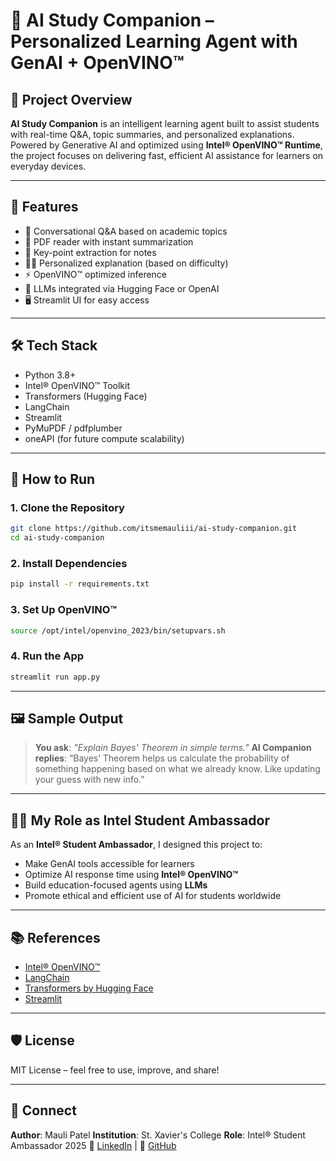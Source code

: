 # 🤖 AI Study Companion – Personalized Learning Agent with GenAI + OpenVINO™

## 📘 Project Overview

**AI Study Companion** is an intelligent learning agent built to assist students with real-time Q&A, topic summaries, and personalized explanations. Powered by Generative AI and optimized using **Intel® OpenVINO™ Runtime**, the project focuses on delivering fast, efficient AI assistance for learners on everyday devices.

---

## 🧠 Features

- 💬 Conversational Q&A based on academic topics
- 📄 PDF reader with instant summarization
- 📌 Key-point extraction for notes
- 🧑‍🏫 Personalized explanation (based on difficulty)
- ⚡ OpenVINO™ optimized inference
- 🧠 LLMs integrated via Hugging Face or OpenAI
- 🖥️ Streamlit UI for easy access

---

## 🛠 Tech Stack

- Python 3.8+
- Intel® OpenVINO™ Toolkit
- Transformers (Hugging Face)
- LangChain
- Streamlit
- PyMuPDF / pdfplumber
- oneAPI (for future compute scalability)

---

## 🚀 How to Run

### 1. Clone the Repository
```bash
git clone https://github.com/itsmemauliii/ai-study-companion.git
cd ai-study-companion
````

### 2. Install Dependencies

```bash
pip install -r requirements.txt
```

### 3. Set Up OpenVINO™

```bash
source /opt/intel/openvino_2023/bin/setupvars.sh
```

### 4. Run the App

```bash
streamlit run app.py
```

---

## 🖼️ Sample Output

> **You ask**: *"Explain Bayes' Theorem in simple terms."*
> **AI Companion replies**:
> “Bayes’ Theorem helps us calculate the probability of something happening based on what we already know. Like updating your guess with new info.”

---

## 👩‍💻 My Role as Intel Student Ambassador

As an **Intel® Student Ambassador**, I designed this project to:

* Make GenAI tools accessible for learners
* Optimize AI response time using **Intel® OpenVINO™**
* Build education-focused agents using **LLMs**
* Promote ethical and efficient use of AI for students worldwide

---

## 📚 References

* [Intel® OpenVINO™](https://www.intel.com/content/www/us/en/developer/tools/openvino-toolkit/overview.html)
* [LangChain](https://docs.langchain.com/)
* [Transformers by Hugging Face](https://huggingface.co/docs/transformers/index)
* [Streamlit](https://streamlit.io)

---

## 🛡 License

MIT License – feel free to use, improve, and share!

---

## 🙌 Connect

**Author**: Mauli Patel
**Institution**: St. Xavier's College
**Role**: Intel® Student Ambassador 2025
🔗 [LinkedIn](https://www.linkedin.com/in/itsmemauliii) | 🔗 [GitHub](https://github.com/itsmemauliii)
